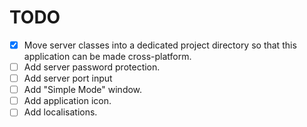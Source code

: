 # TODO

- [X] Move server classes into a dedicated project directory so that this application can be made cross-platform.
- [ ] Add server password protection.
- [ ] Add server port input
- [ ] Add "Simple Mode" window.
- [ ] Add application icon.
- [ ] Add localisations.
